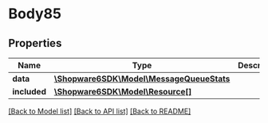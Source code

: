 # Body85

## Properties
Name | Type | Description | Notes
------------ | ------------- | ------------- | -------------
**data** | [**\Shopware6SDK\Model\MessageQueueStats**](MessageQueueStats.md) |  | [optional] 
**included** | [**\Shopware6SDK\Model\Resource[]**](Resource.md) |  | [optional] 

[[Back to Model list]](../../README.md#documentation-for-models) [[Back to API list]](../../README.md#documentation-for-api-endpoints) [[Back to README]](../../README.md)

